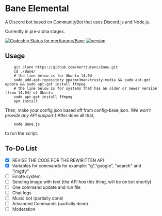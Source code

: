 Bane Elemental
=========================

A Discord bot based on [CommunityBot](https://github.com/OneMansGlory/CommunityBot) that uses Discord.js and Node.js.

Currently in pre-alpha stages.

[ ![Codeship Status for mertturunc/Bane](https://codeship.com/projects/4c86ea90-d689-0133-5867-2e9d1cff2918/status?branch=master)](https://codeship.com/projects/142773) [![version](https://img.shields.io/github/release/mertturunc/Bane.svg)](https://github.com/mertturunc/Bane/releases)

Usage
-----
        git clone https://github.com/mertturunc/Bane.git
        cd ./Bane/
        # the line below is for Ubuntu 14.04
        sudo add-apt-repository ppa:mc3man/trusty-media && sudo apt-get update && sudo apt-get install ffmpeg
        # the line below is for systems that has an older or newer version (from 14.04) of Ubuntu
        sudo apt-get install ffmpeg
        npm install

Then, make your config.json based off from config-base.json. *(We won't provide any API support.)* After done all that,

        node Bane.js

to run the script.





To-Do List
-----

- [x] REVISE THE CODE FOR THE REWIRITTEN API
- [x] Variables for commands for example: "g","google", "search" and "lmgtfy"
- [ ] Emote system
- [ ] Sending image with text (the API *has* this thing, will be on bot shortly)
- [ ] One command update and run file
- [ ] Chat logs
- [ ] Music bot (partially done)
- [ ] Advanced Commands (partially done)
- [ ] Moderation
